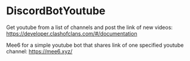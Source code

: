 # DiscordBotYoutube

Get youtube from a list of channels and post the link of new videos:
https://developer.clashofclans.com/#/documentation

Mee6 for a simple youtube bot that shares link of one specified youtube channel:
https://mee6.xyz/
